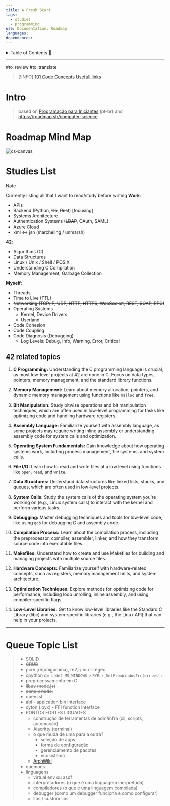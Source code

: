 ```yaml
---
title: A Fresh Start
tags:
  - studies
  - programming
use: Documentation, Roadmap
languages: 
dependences:
---
```


<details> <summary>Table of Contents 🔖</summary>

- [Intro](#intro)
- [Roadmap Mind Map](#roadmap-mind-map)
- [Studies List](#studies-list)
  - [42 related topics](#42-related-topics)
- [Queue Topic List](#queue-topic-list)

</details>

---

#to_review #to_translate

> [!INFO] 
> [101 Code Concepts](./101_code_concepts.md)
> [Usefull links ](links.md) 

# Intro
> based on [Programação para Iniciantes](https://www.youtube.com/playlist?list=PLdsnXVqbHDUc7htGFobbZoNen3r_wm3ki) (pt-br)
> and https://roadmap.sh/computer-science

# Roadmap Mind Map

![cs-canvas](./canvas/cs-canvas.canvas)

# Studies List 

> [!NOTE]
> Currently listing all that I want to read/study before writing
> **Work**:
> - APIs
> - Backend (Python, ~~Go~~, ~~Rust~~) [focusing]
> - Systems Architecture
> - Authentication Systems (~~LDAP~~, OAuth, SAML)
> - Azure Cloud
> - xml <-> jsn (marcheling / unmarsh)
> 
> **42**:
> - Algorithms (C)
> - Data Structures
> - Linux / Unix / Shell / POSIX
> - Understanding C Compilation
> - Memory Management, Garbage Collection
> 
> **Myself**:
> - Threads
> - Time to Live (TTL)
> - ~~Networking (TCP/IP, UDP, HTTP, HTTPS, WebSocket, REST, SOAP, RPC)~~
> - Operating Systems
>   - Kernel, Device Drivers
>   - Userland
> - Code Cohesion
> - Code Coupling
> - Code Diagnosis (Debugging)
>   - Log Levels: Debug, Info, Warning, Error, Critical


## 42 related topics 

1. **C Programming:** Understanding the C programming language is crucial, as most low-level projects at 42 are done in C. Focus on data types, pointers, memory management, and the standard library functions.

2. **Memory Management:** Learn about memory allocation, pointers, and dynamic memory management using functions like `malloc` and `free`.

3. **Bit Manipulation:** Study bitwise operations and bit manipulation techniques, which are often used in low-level programming for tasks like optimizing code and handling hardware registers.

4. **Assembly Language:** Familiarize yourself with assembly language, as some projects may require writing inline assembly or understanding assembly code for system calls and optimization.

5. **Operating System Fundamentals:** Gain knowledge about how operating systems work, including process management, file systems, and system calls.

6. **File I/O:** Learn how to read and write files at a low level using functions like `open`, `read`, and `write`.

7. **Data Structures:** Understand data structures like linked lists, stacks, and queues, which are often used in low-level projects.

8. **System Calls:** Study the system calls of the operating system you're working on (e.g., Linux system calls) to interact with the kernel and perform various tasks.

9. **Debugging:** Master debugging techniques and tools for low-level code, like using `gdb` for debugging C and assembly code.

10. **Compilation Process:** Learn about the compilation process, including the preprocessor, compiler, assembler, linker, and how they transform source code into executable files.

11. **Makefiles:** Understand how to create and use Makefiles for building and managing projects with multiple source files.

12. **Hardware Concepts:** Familiarize yourself with hardware-related concepts, such as registers, memory management units, and system architecture.

13. **Optimization Techniques:** Explore methods for optimizing code for performance, including loop unrolling, inline assembly, and using compiler-specific flags.

14. **Low-Level Libraries:** Get to know low-level libraries like the Standard C Library (libc) and system-specific libraries (e.g., the Linux API) that can help in your projects.

---

# Queue Topic List

> - SOLID
> - ~~CRUD~~
> - pcre [re(oniguruma), re2] / icu - regex
> - cpython q= `ifdef MS_WINDOWS` > `PYErr_SetFromWindosErr(err.ws);`
> - preprocessamento em C
> - ~~libuv (node.js)~~
> - ~~deno x node.~~
> - openssl
> - abi - applcation bin interface
> - cyton (.pyx) - FFI function interface
> - PONTOS FORTES LIGUAGES
>   - construção de ferramentas de adm/infra (cli, scripts, automação)
>   - Alacritty (terminal)
> 	- o que muda de uma para a outra?
> 		- seleção de apps
> 		- forma de configuração 
> 		- gerenciamento de pacotes
> 		- ecosistema
> 	- [ArchWiki](https://wiki.archlinux.org/)
> - daemons
> - linguagens 
> 	- virtual env ou asdf
> 	- interpretadores (o que é uma linguagem inerpretada)
> 	- compiladores (o que é uma linguagem compilada)
> 	- debugger (como um debugger funciona e como configurar)
> 	- libs / custom libs
